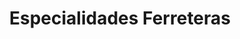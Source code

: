 ---
title: "Especialidades Ferreteras"
url: /guadalupe/especialidades-ferreteras/
shop: Eisenwaren
---